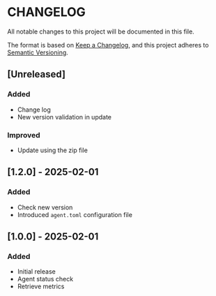 # CHANGELOG

All notable changes to this project will be documented in this file.

The format is based on [Keep a Changelog](https://keepachangelog.com/en/1.1.0/),
and this project adheres to [Semantic Versioning](https://semver.org/spec/v2.0.0.html).

<!-- ## [1.3.1] - 2025-03-08 -->

## [Unreleased]

### Added

- Change log
- New version validation in update

### Improved

- Update using the zip file

## [1.2.0] - 2025-02-01

### Added

- Check new version
- Introduced `agent.toml` configuration file

## [1.0.0] - 2025-02-01

### Added

- Initial release
- Agent status check
- Retrieve metrics
